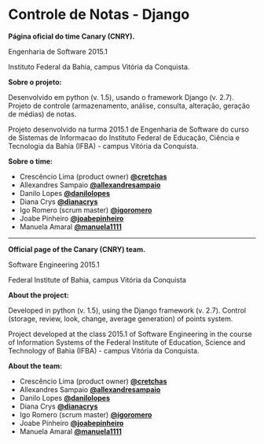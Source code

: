 # Controle de Notas - Django

**Página oficial do time Canary (CNRY).**

Engenharia de Software 2015.1

Instituto Federal da Bahia, campus Vitória da Conquista.

**Sobre o projeto:**

Desenvolvido em python (v. 1.5), usando o framework Django (v. 2.7).
Projeto de controle (armazenamento, análise, consulta, alteração, geração de médias) de notas.

Projeto desenvolvido na turma 2015.1 de Engenharia de Software do curso de Sistemas de Informacao do Instituto Federal de Educação, Ciência e Tecnologia da Bahia (IFBA) - campus Vitória da Conquista.

**Sobre o time:**
- Crescêncio Lima (product owner) [**@cretchas**](https://github.com/cretchas)
- Allexandres Sampaio [**@allexandresampaio**](https://github.com/allexandresampaio)
- Danilo Lopes [**@danilolopes**](https://github.com/danilolopes)
- Diana Crys [**@dianacrys**](https://github.com/dianacrys)
- Igo Romero (scrum master) [**@igoromero**](https://github.com/igoromero)
- Joabe Pinheiro [**@joabepinheiro**](https://github.com/joabepinheiro)
- Manuela Amaral [**@manuela1111**](https://github.com/manuela1111)

---------------------------------------------------------------------------------------------------

**Official page of the Canary (CNRY) team.**

Software Engineering 2015.1

Federal Institute of Bahia, campus Vitória da Conquista

**About the project:**

Developed in python (v. 1.5), using the Django framework (v. 2.7).
Control (storage, review, look, change, average generation) of points system.

Project developed at the class 2015.1 of Software Engineering in the course of Information Systems of the Federal Institute of Education, Science and Technology of Bahia (IFBA) - campus Vitória da Conquista.

**About the team:**
- Crescêncio Lima (product owner) [**@cretchas**](https://github.com/cretchas)
- Allexandres Sampaio [**@allexandresampaio**](https://github.com/allexandresampaio)
- Danilo Lopes [**@danilolopes**](https://github.com/danilolopes)
- Diana Crys [**@dianacrys**](https://github.com/dianacrys)
- Igo Romero (scrum master) [**@igoromero**](https://github.com/igoromero)
- Joabe Pinheiro [**@joabepinheiro**](https://github.com/joabepinheiro)
- Manuela Amaral [**@manuela1111**](https://github.com/manuela1111)
